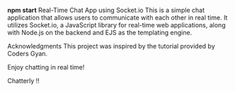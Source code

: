 **npm start**
Real-Time Chat App using Socket.io
This is a simple chat application that allows users to communicate with each other in real time. It utilizes Socket.io, a JavaScript library for real-time web applications, along with Node.js on the backend and EJS as the templating engine.


Acknowledgments
This project was inspired by the tutorial provided by Coders Gyan.

Enjoy chatting in real time!

Chatterly !!
